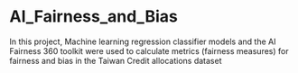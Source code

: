 # AI_Fairness_and_Bias
In this project, Machine learning regression classifier models and the AI Fairness 360 toolkit were used to calculate metrics (fairness measures) for fairness and bias in the Taiwan Credit allocations dataset
